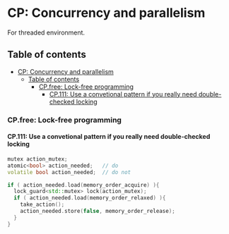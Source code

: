 # CP: Concurrency and parallelism

For threaded environment.

## Table of contents

- [CP: Concurrency and parallelism](#cp-concurrency-and-parallelism)
  - [Table of contents](#table-of-contents)
    - [CP.free: Lock-free programming](#cpfree-lock-free-programming)
      - [CP.111: Use a convetional pattern if you really need double-checked locking](#cp111-use-a-convetional-pattern-if-you-really-need-double-checked-locking)

### CP.free: Lock-free programming

#### CP.111: Use a convetional pattern if you really need double-checked locking

```cpp
mutex action_mutex;
atomic<bool> action_needed;   // do
volatile bool action_needed;  // do not

if ( action_needed.load(memory_order_acquire) ){
  lock_guard<std::mutex> lock(action_mutex);
  if ( action_needed.load(memory_order_relaxed) ){
    take_action();
    action_needed.store(false, memory_order_release);
  }
}
```
